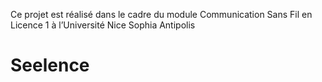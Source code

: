 Ce projet est réalisé dans le cadre du module Communication Sans Fil en Licence 1 à l’Université 
Nice Sophia Antipolis
# Seelence
